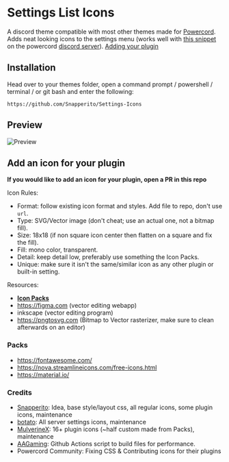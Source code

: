 # Settings List Icons
A discord theme compatible with most other themes made for [Powercord](https://powercord.dev). Adds neat looking icons to the settings menu (works well with [this snippet](https://discord.com/channels/538759280057122817/755005803303403570/762067626942791680) on the powercord [discord server](https://discord.gg/nFRHhDk)). [Adding your plugin](#add-an-icon-for-your-plugin)

## Installation
Head over to your themes folder, open a command prompt / powershell / terminal / or git bash and enter the following:
```
https://github.com/Snapperito/Settings-Icons
```

## Preview
![Preview](https://cdn.discordapp.com/attachments/756986970231668847/761772295726694420/unknown.png)

## Add an icon for your plugin
**If you would like to add an icon for your plugin, open a PR in this repo**

Icon Rules:
- Format: follow existing icon format and styles. Add file to repo, don't use `url`.
- Type: SVG/Vector image (don't cheat; use an actual one, not a bitmap fill).
- Size: 18x18 (if non square icon center then flatten on a square and fix the fill).
- Fill: mono color, transparent.
- Detail: keep detail low, preferably use something the Icon Packs. 
- Unique: make sure it isn't the same/similar icon as any other plugin or built-in setting.

Resources:
- [**Icon Packs**](#Packs)
- https://figma.com (vector editing webapp)
- inkscape (vector editing program)
- https://pngtosvg.com (Bitmap to Vector rasterizer, make sure to clean afterwards on an editor)

### Packs
- https://fontawesome.com/
- https://nova.streamlineicons.com/free-icons.html
- https://material.io/

### Credits
- [Snapperito](https://github.com/Snapperito): Idea, base style/layout css, all regular icons, some plugin icons, maintenance
- [botato](https://github.com/botatooo): All server settings icons, maintenance
- [MulverineX](https://github.com/MulverineX): 16+ plugin icons (~half custom made from Packs), maintenance
- [AAGaming](https://github.com/ADoesGit): Github Actions script to build files for performance.
- Powercord Community: Fixing CSS & Contributing icons for their plugins
